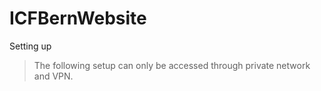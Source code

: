 # ICFBernWebsite
Setting up

> The following setup can only be accessed through private network and VPN.
